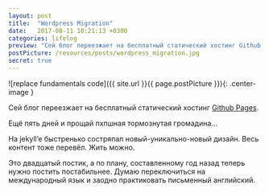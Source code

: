 ```yaml
---
layout: post
title:  "Wordpress Migration"
date:   2017-08-11 10:21:13 +0300
categories: lifelog
preview: "Сей блог переезжает на бесплатный статический хостинг Github Pages"
postPicture: /resources/posts/wordpress_migration.jpg
secret: true
---
```


![replace fundamentals code]({{ site.url }}{{ page.postPicture }}){: .center-image }

Сей блог переезжает на бесплатный статический хостинг [Github Pages][coutvv].

Ещё пять дней и прощай пхпшная тормознутая громадина…


На jekyll’e быстренько состряпал новый-уникально-новый дизайн. Весь контент тоже перевёл. Жить можно.

Это двадцатый постик, а по плану, составленному год назад теперь нужно постить постабильнее. Думаю переключиться на международный язык и заодно практиковать письменный английский.

 

[coutvv]: https://coutvv.github.io
